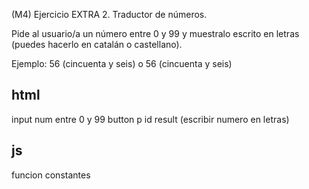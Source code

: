 (M4) Ejercicio EXTRA 2. Traductor de números.

Pide al usuario/a un número entre 0 y 99 y muestralo escrito en letras (puedes hacerlo en catalán o castellano).

Ejemplo: 56 (cincuenta y seis) o 56 (cincuenta y seis)

## html
input num entre 0 y 99
button
p id result (escribir numero en letras)

## js
funcion
constantes

